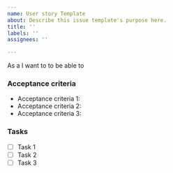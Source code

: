 ```yaml
---
name: User story Template
about: Describe this issue template's purpose here.
title: ''
labels: ''
assignees: ''

---
```


As a <role> I want to <capability> to be able to <goal>

### Acceptance criteria

- Acceptance criteria 1: 
- Acceptance criteria 2: 
- Acceptance criteria 3:

### Tasks

- [ ] Task 1
- [ ] Task 2
- [ ] Task 3
